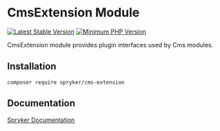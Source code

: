 # CmsExtension Module
[![Latest Stable Version](https://poser.pugx.org/spryker/cms-extension/v/stable.svg)](https://packagist.org/packages/spryker/cms-extension)
[![Minimum PHP Version](https://img.shields.io/badge/php-%3E%3D%207.4-8892BF.svg)](https://php.net/)

CmsExtension module provides plugin interfaces used by Cms modules.

## Installation

```
composer require spryker/cms-extension
```

## Documentation

[Spryker Documentation](https://academy.spryker.com/developing_with_spryker/module_guide/modules.html)
